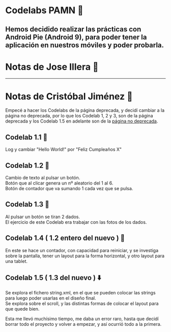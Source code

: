 # Codelabs PAMN 📙
Hemos decidido realizar las prácticas con Android Pie (Android 9), para poder tener la aplicación en nuestros móviles y poder probarla.  
---
# Notas de Jose Illera 📝
---  
# Notas de Cristóbal Jiménez 📝
Empecé a hacer los Codelabs de la página deprecada, y decidí cambiar a la página no deprecada, por lo que los Codelab 1, 2 y 3, son de la página deprecada y los Codelab 1.5 en adelante son de la [página no deprecada](https://developer.android.com/courses/fundamentals-training/toc-v2).  

## Codelab 1.1 👋
Log y cambiar "Hello World!" por "Feliz Cumpleaños X"  

## Codelab 1.2 🔘
Cambio de texto al pulsar un botón.  
Botón que al clicar genera un nº aleatorio del 1 al 6.  
Botón de contador que va sumando 1 cada vez que se pulsa.  
  
## Codelab 1.3 🎲
Al pulsar un botón se tiran 2 dados.  
El ejercicio de este Codelab era trabajar con las fotos de los dados.  
  
## Codelab 1.4 ( 1.2 entero del nuevo ) 📲
En este se hace un contador, con capacidad para reiniciar, y se investiga sobre la pantalla, tener un layout para la forma horizontal, y otro layout para una tablet.  
  
## Codelab 1.5 ( 1.3 del nuevo ) ⬇️
Se explora el fichero string.xml, en el que se pueden colocar las strings para luego poder usarlas en el diseño final.   
Se explora sobre el scroll, y las distintas formas de colocar el layout para que quede bien.  

Esta me llevó muchísimo tiempo, me daba un error raro, hasta que decidí borrar todo el proyecto y volver a empezar, y así ocurrió todo a la primera.
